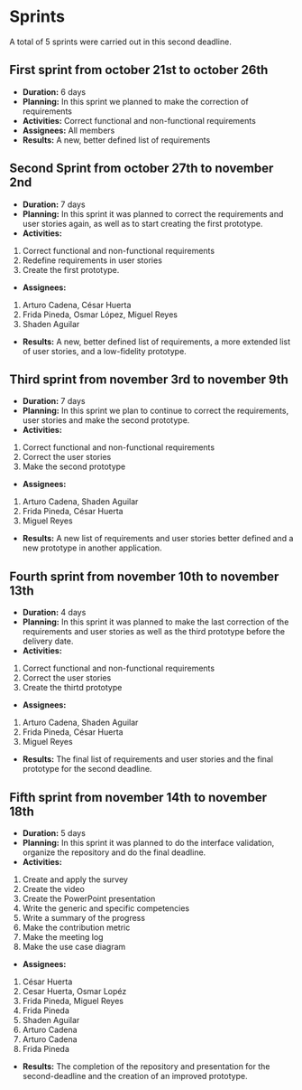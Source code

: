 # Sprints 
A total of 5 sprints were carried out in this second deadline.

## First sprint from october 21st to october 26th
- **Duration:** 6 days
- **Planning:** In this sprint we planned to make the correction of requirements 
- **Activities:** Correct functional and non-functional requirements 
- **Assignees:** All members
- **Results:** A new, better defined list of requirements

## Second Sprint from october 27th to november 2nd
- **Duration:** 7 days
- **Planning:** In this sprint it was planned to correct the requirements and user stories again, as well as to start creating the first prototype. 
- **Activities:** 
1. Correct functional and non-functional requirements 
2. Redefine requirements in user stories
3. Create the first prototype.
- **Assignees:** 
1. Arturo Cadena, César Huerta 
2. Frida Pineda, Osmar López, Miguel Reyes
3. Shaden Aguilar
- **Results:** A new, better defined list of requirements, a more extended list of user stories, and a low-fidelity prototype.

## Third sprint from november 3rd to november 9th
- **Duration:** 7 days
- **Planning:** In this sprint we plan to continue to correct the requirements, user stories and make the second prototype. 
- **Activities:** 
1. Correct functional and non-functional requirements 
2. Correct the user stories 
3. Make the second prototype 
- **Assignees:** 
1. Arturo Cadena, Shaden Aguilar
2. Frida Pineda, César Huerta
3. Miguel Reyes
- **Results:** A new list of requirements and user stories better defined and a new prototype in another application. 

## Fourth sprint from november 10th to november 13th
- **Duration:** 4 days
- **Planning:** In this sprint it was planned to make the last correction of the requirements and user stories as well as the third prototype before the delivery date.
- **Activities:** 
1. Correct functional and non-functional requirements
2. Correct the user stories 
3. Create the thirtd prototype
- **Assignees:** 
1. Arturo Cadena, Shaden Aguilar
2. Frida Pineda, César Huerta
3. Miguel Reyes 
- **Results:** The final list of requirements and user stories and the final prototype for the second deadline.

## Fifth sprint from november 14th to november 18th
- **Duration:** 5 days
- **Planning:** In this sprint it was planned to do the interface validation, organize the repository and do the final deadline.  
- **Activities:** 
1. Create and apply the survey
2. Create the video 
3. Create the PowerPoint presentation
4. Write the generic and specific competencies
5. Write a summary of the progress 
6. Make the contribution metric
7. Make the meeting log
8. Make the use case diagram 
- **Assignees:** 
1. César Huerta 
2. Cesar Huerta, Osmar Lopéz  
3. Frida Pineda, Miguel Reyes
4. Frida Pineda
5. Shaden Aguilar
6. Arturo Cadena
7. Arturo Cadena
8. Frida Pineda 
- **Results:** The completion of the repository and presentation for the second-deadline and the creation of an improved prototype.
